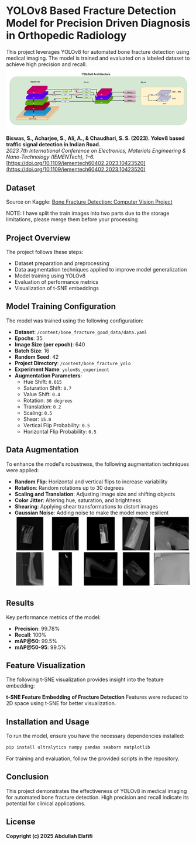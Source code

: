 # YOLOv8 Based Fracture Detection Model for Precision Driven Diagnosis in Orthopedic Radiology

This project leverages YOLOv8 for automated bone fracture detection using medical imaging. The model is trained and evaluated on a labeled dataset to achieve high precision and recall.
![Traffic Signal Detection](0.png)

**Biswas, S., Acharjee, S., Ali, A., & Chaudhari, S. S. (2023). Yolov8 based traffic signal detection in Indian Road.**  
_2023 7th International Conference on Electronics, Materials Engineering & Nano-Technology (IEMENTech), 1–6._  
[https://doi.org/10.1109/iementech60402.2023.10423520](https://doi.org/10.1109/iementech60402.2023.10423520)



## Dataset
Source on Kaggle:
[Bone Fracture Detection: Computer Vision Project](https://www.kaggle.com/datasets/pkdarabi/bone-fracture-detection-computer-vision-project)

NOTE: I have split the train images into two parts due to the storage limitations, please merge them before your processing

## Project Overview
The project follows these steps:
- Dataset preparation and preprocessing
- Data augmentation techniques applied to improve model generalization
- Model training using YOLOv8
- Evaluation of performance metrics
- Visualization of t-SNE embeddings

## Model Training Configuration
The model was trained using the following configuration:
- **Dataset**: `/content/bone_fracture_good_data/data.yaml`
- **Epochs**: 35
- **Image Size (per epoch)**: 640
- **Batch Size**: 16
- **Random Seed**: 42
- **Project Directory**: `/content/bone_fracture_yolo`
- **Experiment Name**: `yolov8s_experiment`
- **Augmentation Parameters**:
  - Hue Shift: `0.015`
  - Saturation Shift: `0.7`
  - Value Shift: `0.4`
  - Rotation: `30 degrees`
  - Translation: `0.2`
  - Scaling: `0.5`
  - Shear: `15.0`
  - Vertical Flip Probability: `0.5`
  - Horizontal Flip Probability: `0.5`

## Data Augmentation
To enhance the model's robustness, the following augmentation techniques were applied:
- **Random Flip**: Horizontal and vertical flips to increase variability
- **Rotation**: Random rotations up to 30 degrees
- **Scaling and Translation**: Adjusting image size and shifting objects
- **Color Jitter**: Altering hue, saturation, and brightness
- **Shearing**: Applying shear transformations to distort images
- **Gaussian Noise**: Adding noise to make the model more resilient
![Image Description](1.png)

## Results
Key performance metrics of the model:
- **Precision**: 99.78%
- **Recall**: 100%
- **mAP@50**: 99.5%
- **mAP@50-95**: 99.5%

## Feature Visualization
The following t-SNE visualization provides insight into the feature embedding:

**t-SNE Feature Embedding of Fracture Detection**
Features were reduced to 2D space using t-SNE for better visualization.

## Installation and Usage
To run the model, ensure you have the necessary dependencies installed:
```sh
pip install ultralytics numpy pandas seaborn matplotlib
```
For training and evaluation, follow the provided scripts in the repository.

## Conclusion
This project demonstrates the effectiveness of YOLOv8 in medical imaging for automated bone fracture detection. High precision and recall indicate its potential for clinical applications.

## License
**Copyright (c) 2025 Abdullah Elafifi**
